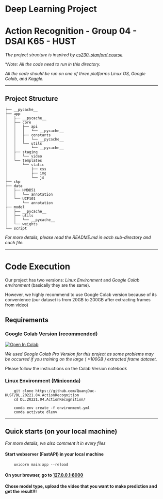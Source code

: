 # Deep Learning Project
# Action Recognition - Group 04 - DSAI K65 - HUST 
*The project structure is inspired by [cs230-stanford course](https://github.com/cs230-stanford/cs230-code-examples).*

**Note: All the code need to run in this directory.* 

*All the code should be run on one of three platforms Linux OS, Google Colab, and Kaggle.*

---
## Project Structure 

```
├── __pycache__
├── app
│   ├── __pycache__
│   ├── core
│   │   ├── api
│   │   │   └── __pycache__
│   │   ├── constants
│   │   │   └── __pycache__
│   │   └── utils
│   │       └── __pycache__
│   ├── staging
│   │   └── video
│   └── templates
│       └── static
│           ├── css
│           ├── img
│           └── js
├── ckp
├── data
│   ├── HMDB51
│   │   └── annotation
│   └── UCF101
│       └── annotation
├── model
│   ├── __pycache__
│   ├── utils
│   │   └── __pycache__
│   └── weights
└── script
```
*For more details, please read the README.md in each sub-directory and each file.*

---
# Code Execution   
Our project has two versions: *Linux Environment* and *Google Colab environment* (basically they are the same). 

However, we highly recommend to use Google Colab version because of its convenience (our dataset is from 20GB to 200GB after extracting frames from video)

## Requirements
### Google Colab Version (recommended)

[![Open In Colab](https://colab.research.google.com/assets/colab-badge.svg)](https://drive.google.com/drive/folders/1_L19tnAa6udACh7cNzx7mI6-KUYZReG_?usp=sharing)

*We used Google Colab Pro Version for this project as some problems may be occurred if you training on the large ( >100GB ) extracted frame dataset.*

Please follow the instructions on the Colab Version notebook
### Linux Environment ([Miniconda](https://docs.conda.io/en/latest/miniconda.html))
```
    git clone https://github.com/QuangDuc-HUST/DL.20221.04.ActionRecognition
    cd DL.20221.04.ActionRecognition/

    conda env create -f environment.yml
    conda activate dlenv
```
---


## Quick starts (on your local machine)
*For more details, we also comment it in every files*


#### Start webserver (FastAPI) in your local machine
```
    uvicorn main:app --reload
```

#### On your browser, go to <a href="http://127.0.0.1:8000" class="external-link" target="_blank">127.0.0.1:8000</a>

#### Chose model type, upload the video that you want to make prediction and get the result!!!



